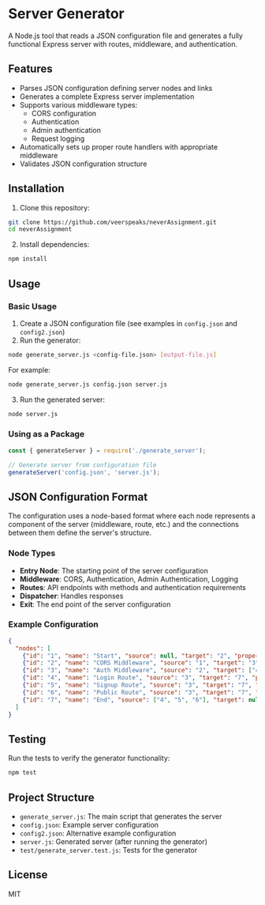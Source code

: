# Server Generator

A Node.js tool that reads a JSON configuration file and generates a fully functional Express server with routes, middleware, and authentication.

## Features

- Parses JSON configuration defining server nodes and links
- Generates a complete Express server implementation
- Supports various middleware types:
  - CORS configuration
  - Authentication
  - Admin authentication
  - Request logging
- Automatically sets up proper route handlers with appropriate middleware
- Validates JSON configuration structure

## Installation

1. Clone this repository:
```bash
git clone https://github.com/veerspeaks/neverAssignment.git
cd neverAssignment
```

2. Install dependencies:
```bash
npm install
```

## Usage

### Basic Usage

1. Create a JSON configuration file (see examples in `config.json` and `config2.json`)
2. Run the generator:
```bash
node generate_server.js <config-file.json> [output-file.js]
```

For example:
```bash
node generate_server.js config.json server.js
```

3. Run the generated server:
```bash
node server.js
```

### Using as a Package

```javascript
const { generateServer } = require('./generate_server');

// Generate server from configuration file
generateServer('config.json', 'server.js');
```

## JSON Configuration Format

The configuration uses a node-based format where each node represents a component of the server (middleware, route, etc.) and the connections between them define the server's structure.

### Node Types

- **Entry Node**: The starting point of the server configuration
- **Middleware**: CORS, Authentication, Admin Authentication, Logging
- **Routes**: API endpoints with methods and authentication requirements
- **Dispatcher**: Handles responses
- **Exit**: The end point of the server configuration

### Example Configuration

```json
{
  "nodes": [
    {"id": "1", "name": "Start", "source": null, "target": "2", "properties": {"type": "entry"}},
    {"id": "2", "name": "CORS Middleware", "source": "1", "target": "3", "properties": {"type": "middleware", "allowed_origins": ["*"]}},
    {"id": "3", "name": "Auth Middleware", "source": "2", "target": ["4", "5", "6"], "properties": {"type": "middleware", "auth_required": true}},
    {"id": "4", "name": "Login Route", "source": "3", "target": "7", "properties": {"endpoint": "/login", "method": "POST"}},
    {"id": "5", "name": "Signup Route", "source": "3", "target": "7", "properties": {"endpoint": "/signup", "method": "POST"}},
    {"id": "6", "name": "Public Route", "source": "3", "target": "7", "properties": {"endpoint": "/home", "method": "GET", "auth_required": false}},
    {"id": "7", "name": "End", "source": ["4", "5", "6"], "target": null, "properties": {"type": "exit"}}
  ]
}
```

## Testing

Run the tests to verify the generator functionality:

```bash
npm test
```

## Project Structure

- `generate_server.js`: The main script that generates the server
- `config.json`: Example server configuration
- `config2.json`: Alternative example configuration
- `server.js`: Generated server (after running the generator)
- `test/generate_server.test.js`: Tests for the generator

## License

MIT 
